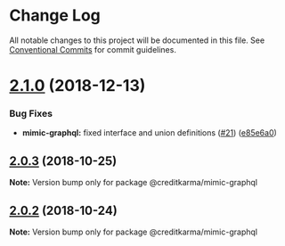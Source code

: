 # Change Log

All notable changes to this project will be documented in this file.
See [Conventional Commits](https://conventionalcommits.org) for commit guidelines.

<a name="2.1.0"></a>
# [2.1.0](https://github.com/creditkarma/Mimic/tree/master/packages/mimic-graphql/compare/v2.0.3...v2.1.0) (2018-12-13)


### Bug Fixes

* **mimic-graphql:** fixed interface and union definitions ([#21](https://github.com/creditkarma/Mimic/tree/master/packages/mimic-graphql/issues/21)) ([e85e6a0](https://github.com/creditkarma/Mimic/tree/master/packages/mimic-graphql/commit/e85e6a0))





<a name="2.0.3"></a>
## [2.0.3](https://github.com/creditkarma/Mimic/tree/master/packages/mimic-graphql/compare/v2.0.2...v2.0.3) (2018-10-25)

**Note:** Version bump only for package @creditkarma/mimic-graphql





<a name="2.0.2"></a>
## [2.0.2](https://github.com/creditkarma/Mimic/tree/master/packages/mimic-graphql/compare/v2.0.0...v2.0.2) (2018-10-24)

**Note:** Version bump only for package @creditkarma/mimic-graphql
